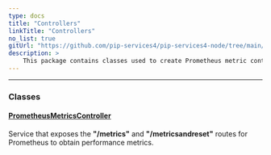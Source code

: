 ```yaml
---
type: docs
title: "Controllers"
linkTitle: "Controllers"
no_list: true
gitUrl: "https://github.com/pip-services4/pip-services4-node/tree/main/pip-services4-prometheus-node"
description: >
    This package contains classes used to create Prometheus metric controllers.
---
```

---
<div class="module-body"> 

### Classes

#### [PrometheusMetricsController](prometheus_metrics_controller)
Service that exposes the **"/metrics"** and **"/metricsandreset"** routes for Prometheus to obtain performance metrics.


</div>

